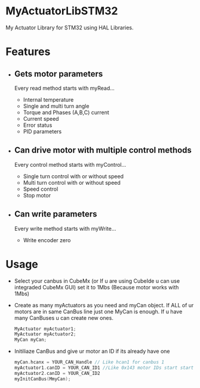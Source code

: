 # MyActuatorLibSTM32
My Actuator Library for STM32 using HAL Libraries.

# Features
  - ## Gets motor parameters 

    Every read method starts with myRead...
    - Internal temperature
    - Single and multi turn angle
    - Torque and Phases (A,B,C) current
    - Current speed
    - Error status
    - PID parameters

  - ## Can drive motor with multiple control methods

    Every control method starts with myControl...
    - Single turn control with or without speed
    - Multi turn control with or without speed
    - Speed control
    - Stop motor

  - ## Can write parameters

    Every write method starts with myWrite...
    - Write encoder zero

# Usage

- Select your canbus in CubeMx (or If u are using CubeIde u can use integraded CubeMx GUI) set it to 1Mbs (Because motor works with 1Mbs)

- Create as many myActuators as you need and myCan object. If ALL of ur motors are in same CanBus line just one MyCan is enough. If u have many CanBuses u can create new ones.

  ```C
  MyActuator myActuator1;
  MyActuator myActuator2;
  MyCan myCan;
  ```
- Initiliaze CanBus and give ur motor an ID if its already have one

  ```C
  myCan.hcanx = YOUR_CAN_Handle // Like hcan1 for canbus 1
  myActuator1.canID = YOUR_CAN_ID1 //Like 0x143 motor IDs start starts from 0x140 to 0x180
  myActuator2.canID = YOUR_CAN_ID2 
  myInitCanBus(MmyCan);
  ```



